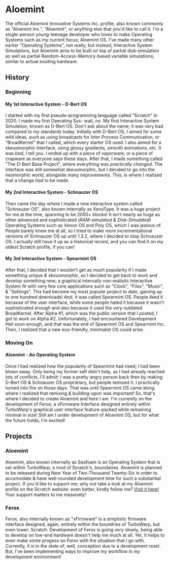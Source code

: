 # Aloemint
The official Aloemint Innovative Systems Inc. profile, also known commonly as "Aloemint Inc.", "Aloemint", or anything else that you'd like to call it. I'm a single-person young-teenage developer who loves to make Operating Systems such as my current focus; Aloemint OS. I've made many other earlier "Operating Systems", not really, but instead, Interactive System Simulations, but Aloemint aims to be built on top of partial disk-simulation as well as partial Random-Access-Memory-based variable simulations; similar to actual existing hardware.

## History
### Beginning
#### My 1st Interactive System - D-Bert OS
I started with my first pseudo-programming language called "Scratch" in 2020. I made my first Operating Sys- wait, no. My first Interactive System Simulation, known as D-Bert OS. Don't ask about the name; it was very bad compared to my standards today. Initially with D-Bert OS, I aimed for some wild ideas, such as using broadcasts for Inter Process Communication, or "BroadKernel" that I called, which every starter OS used. I also aimed for a skeuomorphic interface, using glossy gradients, smooth animations, etc. It was *bad*, I tell you. I ended up with a piece of vaporware; or a piece of crapware as everyone says these days. After that, I made something called "The D-Bert Base Project", where everything was *practically changed*. The interface was still somewhat skeuomorphic, but I decided to go into the neomorphic world, alongside many improvements. This, is where I realized that a change *had* to be made.
#### My 2nd Interactive System - Schnauzer OS
Then came the day where I made a new interactive system called "Schnauzer OS", also known internally as XenoType. It was a huge project for me at the time, spanning to be 2000+ blocks! It isn't nearly as huge as other advanced and sophisticated (*RAM-simulated & Disk-Simulated*) Operating Systems such as Xenon OS and Poly OS, which I was jealous of. People barely knew me at all, so I tried to make more incrementational versions of Schnauzer OS up until 1.3.2, where I decided to stop Schnauzer OS. I actually still have it up as a historical record, and you can find it on my oldest Scratch profile, if you can!
#### My 3rd Interactive System - Spearmint OS
After that, I decided that I wouldn't get as much popularity if I made something *unique & skeuomorphic*, so I decided to get back to work and develop something new; a graphical internally non-realistic Interactive System fit with very few core applications such as "Clock", "Files", "Music", & "Settings". This had become my *most popular project to date*, gaining up to one hundred downloads! And, it was called Spearmint OS. People liked it because of the user interface, while some people hated it because it wasn't sophisticated enough and also because it used the *very* outdated BroadKernel. After Alpha #1, which was the public version that I posted, I got to work on Alpha #2. Unfortunately, I had encountered Development Hell soon enough, and that was the end of Spearmint OS and Spearmint Inc. Then, I realized that a new eco-friendly, minimalist OS could arise.
### Moving On
#### Aloemint - An Operating System
Once I had realized how the popularity of Spearmint had rised; I had been blown away. Only being my former self didn't help, as I had already reached *lots* of conflicts. I'll admit; I was a pretty angry person back then by making D-Bert OS & Schnauzer OS proprietary, but people remixed it. I practically turned into fire on those days. That was until Spearmint OS came along where I realized that remixing & building-upon was important! So, that's where I decided to create Aloemint and here I am. I'm currently on the development of Ferox; a vFirmware Interface designed entirely within TurboWarp's graphical user interface feature-packed while remaining minimal in size! Still am I under development of Aloemint OS, but for what the future holds; I'm excited!

## Projects
### Aloemint
Aloemint, also known internally as Seafoam is an Operating System that is set within TurboWarp; a mod of Scratch's, boundaries. Aloemint is planned to be released during New Year of Two-Thousand Twenty-Six in order to accomodate & have well-rounded development time for such a substantial project. If you'd like to support me; why not take a look at my Aloemint profile on the Scratch website: even better, kindly follow me? [Visit it here!](https://www.scratch.mit.edu/users/Aloemint) Your support matters to me massively!
### Ferox
Ferox, also internally known as "vFirmware" is a simplistic firmware interface designed, again, entirely within the boundries of TurboWarp, but even lower; Scratch. Development of Ferox is going very slowly, being able to develop on low-end hardware doesn't help me much at all. Yet, it helps to even make some progess on Ferox with the situation that I go with. Currently, it is in the state of, well, conception due to a development reset. But, I've been implementing ways to improve my workflow in my development environment!
